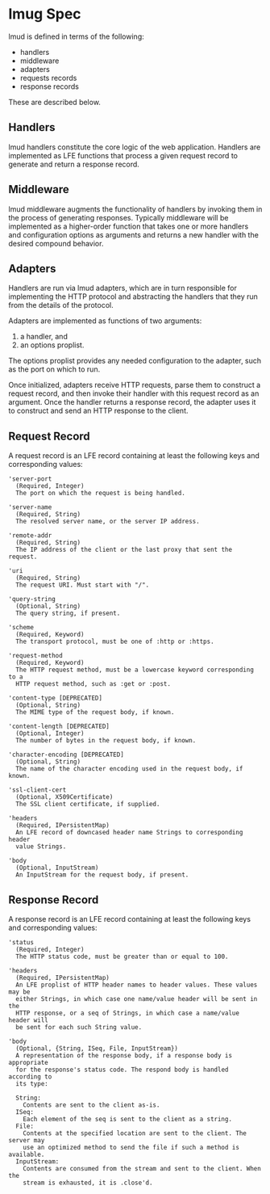 # lmug Spec

lmud is defined in terms of the following:

 * handlers
 * middleware
 * adapters
 * requests records
 * response records

These are described below.


## Handlers

lmud handlers constitute the core logic of the web application. Handlers are
implemented as LFE functions that process a given request record to generate
and return a response record.


## Middleware

lmud middleware augments the functionality of handlers by invoking them in
the process of generating responses. Typically middleware will be
implemented as a higher-order function that takes one or more handlers and
configuration options as arguments and returns a new handler with the
desired compound behavior.


## Adapters

Handlers are run via lmud adapters, which are in turn responsible for
implementing the HTTP protocol and abstracting the handlers that they run
from the details of the protocol.

Adapters are implemented as functions of two arguments:

1. a handler, and
1. an options proplist.

The options proplist provides any needed configuration to the adapter, such
as the port on which to run.

Once initialized, adapters receive HTTP requests, parse them to construct a
request record, and then invoke their handler with this request record as an
argument. Once the handler returns a response record, the adapter uses it to
construct and send an HTTP response to the client.


## Request Record

A request record is an LFE record containing at least the following keys and
corresponding values:

```
'server-port
  (Required, Integer)
  The port on which the request is being handled.
```

```
'server-name
  (Required, String)
  The resolved server name, or the server IP address.
```

```
'remote-addr
  (Required, String)
  The IP address of the client or the last proxy that sent the request.
```

```
'uri
  (Required, String)
  The request URI. Must start with "/".
```

```
'query-string
  (Optional, String)
  The query string, if present.
```

```
'scheme
  (Required, Keyword)
  The transport protocol, must be one of :http or :https.
```

```
'request-method
  (Required, Keyword)
  The HTTP request method, must be a lowercase keyword corresponding to a
  HTTP request method, such as :get or :post.
```

```
'content-type [DEPRECATED]
  (Optional, String)
  The MIME type of the request body, if known.
```

```
'content-length [DEPRECATED]
  (Optional, Integer)
  The number of bytes in the request body, if known.
```

```
'character-encoding [DEPRECATED]
  (Optional, String)
  The name of the character encoding used in the request body, if known.
```

```
'ssl-client-cert
  (Optional, X509Certificate)
  The SSL client certificate, if supplied.
```

```
'headers
  (Required, IPersistentMap)
  An LFE record of downcased header name Strings to corresponding header
  value Strings.
```

```
'body
  (Optional, InputStream)
  An InputStream for the request body, if present.
```


## Response Record

A response record is an LFE record containing at least the following keys and
corresponding values:

```
'status
  (Required, Integer)
  The HTTP status code, must be greater than or equal to 100.
```

```
'headers
  (Required, IPersistentMap)
  An LFE proplist of HTTP header names to header values. These values may be
  either Strings, in which case one name/value header will be sent in the
  HTTP response, or a seq of Strings, in which case a name/value header will
  be sent for each such String value.
```

```
'body
  (Optional, {String, ISeq, File, InputStream})
  A representation of the response body, if a response body is appropriate
  for the response's status code. The respond body is handled according to
  its type:

  String:
    Contents are sent to the client as-is.
  ISeq:
    Each element of the seq is sent to the client as a string.
  File:
    Contents at the specified location are sent to the client. The server may
    use an optimized method to send the file if such a method is available.
  InputStream:
    Contents are consumed from the stream and sent to the client. When the
    stream is exhausted, it is .close'd.
```
